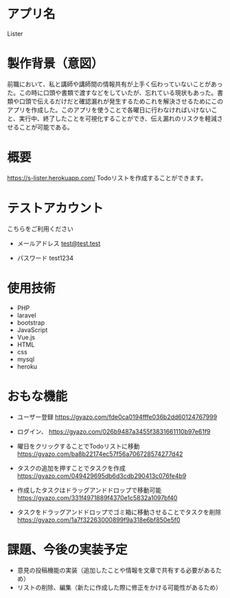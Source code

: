 # アプリ名
  Lister

# 製作背景（意図）
  前職において、私と講師や講師間の情報共有が上手く伝わっていないことがあった。この時に口頭や書類で渡すなどをしていたが、忘れている現状もあった。書類や口頭で伝えるだけだと確認漏れが発生するためこれを解決させるためにこのアプリを作成した。このアプリを使うことで各曜日に行わなければいけないこと、実行中、終了したことを可視化することができ、伝え漏れのリスクを軽減させることが可能である。

# 概要
https://s-lister.herokuapp.com/
Todoリストを作成することができます。

# テストアカウント
こちらをご利用ください
- メールアドレス
  test@test.test

- パスワード
  test1234

# 使用技術
- PHP
- laravel
- bootstrap
- JavaScript
- Vue.js
- HTML
- css
- mysql
- heroku

# おもな機能

- ユーザー登録
https://gyazo.com/fde0ca0194fffe036b2dd60124767999

- ログイン、
https://gyazo.com/026b9487a3455f3831661110b97e61f9

- 曜日をクリックすることでTodoリストに移動
https://gyazo.com/ba8b22174ec57f56a706728574277d42

- タスクの追加を押すことでタスクを作成
https://gyazo.com/049429695db6d3cdb290413c076fe4b9

- 作成したタスクはドラッグアンドドロップで移動可能 
https://gyazo.com/331f4971889f4370e1c5832a1097bf40

- タスクをドラッグアンドドロップでゴミ箱に移動させることでタスクを削除
https://gyazo.com/1a7f32263000899f9a318e6bf850e5f0

# 課題、今後の実装予定
- 意見の投稿機能の実装（追加したことや情報を文章で共有する必要があるため）
- リストの削除、編集（新たに作成した際に修正をかける可能性があるため）